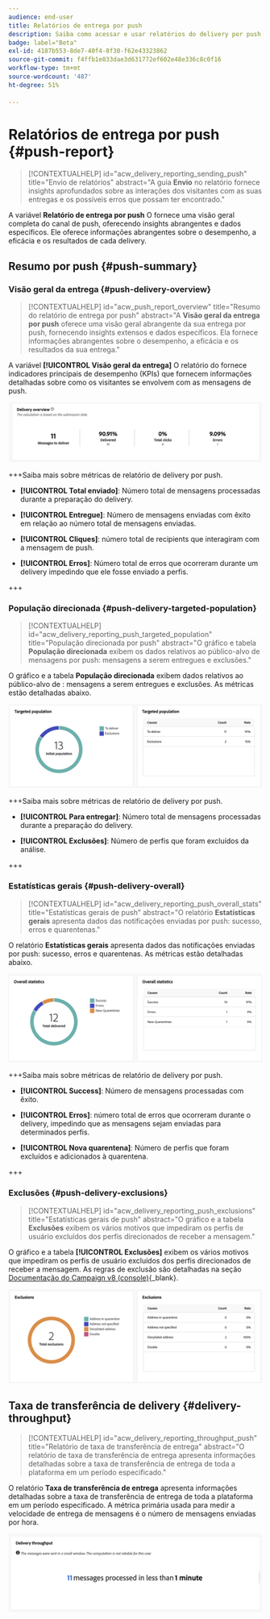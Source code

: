 ```yaml
---
audience: end-user
title: Relatórios de entrega por push
description: Saiba como acessar e usar relatórios do delivery por push
badge: label="Beta"
exl-id: 4187b553-8de7-40f4-8f30-f62e43323862
source-git-commit: f4ffb1e033dae3d631772ef602e48e336c8c0f16
workflow-type: tm+mt
source-wordcount: '487'
ht-degree: 51%

---
```


# Relatórios de entrega por push {#push-report}

>[!CONTEXTUALHELP]
>id="acw_delivery_reporting_sending_push"
>title="Envio de relatórios"
>abstract="A guia **Envio** no relatório fornece insights aprofundados sobre as interações dos visitantes com as suas entregas e os possíveis erros que possam ter encontrado."

A variável **Relatório de entrega por push** O fornece uma visão geral completa do canal de push, oferecendo insights abrangentes e dados específicos. Ele oferece informações abrangentes sobre o desempenho, a eficácia e os resultados de cada delivery.

## Resumo por push {#push-summary}

### Visão geral da entrega {#push-delivery-overview}

>[!CONTEXTUALHELP]
>id="acw_push_report_overview"
>title="Resumo do relatório de entrega por push"
>abstract="A **Visão geral da entrega por push** oferece uma visão geral abrangente da sua entrega por push, fornecendo insights extensos e dados específicos. Ela fornece informações abrangentes sobre o desempenho, a eficácia e os resultados da sua entrega."

A variável **[!UICONTROL Visão geral da entrega]** O relatório do fornece indicadores principais de desempenho (KPIs) que fornecem informações detalhadas sobre como os visitantes se envolvem com as mensagens de push.

![](assets/reporting_push_3.png)

+++Saiba mais sobre métricas de relatório de delivery por push.

* **[!UICONTROL Total enviado]**: Número total de mensagens processadas durante a preparação do delivery.

* **[!UICONTROL Entregue]**: Número de mensagens enviadas com êxito em relação ao número total de mensagens enviadas.

* **[!UICONTROL Cliques]**: número total de recipients que interagiram com a mensagem de push.

* **[!UICONTROL Erros]**: Número total de erros que ocorreram durante um delivery impedindo que ele fosse enviado a perfis.

+++

### População direcionada {#push-delivery-targeted-population}

>[!CONTEXTUALHELP]
>id="acw_delivery_reporting_push_targeted_population"
>title="População direcionada por push"
>abstract="O gráfico e tabela **População direcionada** exibem os dados relativos ao público-alvo de mensagens por push: mensagens a serem entregues e exclusões."

O gráfico e a tabela **População direcionada** exibem dados relativos ao público-alvo de : mensagens a serem entregues e exclusões. As métricas estão detalhadas abaixo.

![](assets/reporting_push_4.png)

+++Saiba mais sobre métricas de relatório de delivery por push.

* **[!UICONTROL Para entregar]**: Número total de mensagens processadas durante a preparação do delivery.

* **[!UICONTROL Exclusões]**: Número de perfis que foram excluídos da análise.

+++

### Estatísticas gerais {#push-delivery-overall}


>[!CONTEXTUALHELP]
>id="acw_delivery_reporting_push_overall_stats"
>title="Estatísticas gerais de push"
>abstract="O relatório **Estatísticas gerais** apresenta dados das notificações enviadas por push: sucesso, erros e quarentenas."

O relatório **Estatísticas gerais** apresenta dados das notificações enviadas por push: sucesso, erros e quarentenas. As métricas estão detalhadas abaixo.

![](assets/reporting_push_5.png)

+++Saiba mais sobre métricas de relatório de delivery por push.

* **[!UICONTROL Success]**: Número de mensagens processadas com êxito.

* **[!UICONTROL Erros]**: número total de erros que ocorreram durante o delivery, impedindo que as mensagens sejam enviadas para determinados perfis.

* **[!UICONTROL Nova quarentena]**: Número de perfis que foram excluídos e adicionados à quarentena.

+++

### Exclusões {#push-delivery-exclusions}


>[!CONTEXTUALHELP]
>id="acw_delivery_reporting_push_exclusions"
>title="Estatísticas gerais de push"
>abstract="O gráfico e a tabela **Exclusões** exibem os vários motivos que impediram os perfis de usuário excluídos dos perfis direcionados de receber a mensagem."

O gráfico e a tabela **[!UICONTROL Exclusões]** exibem os vários motivos que impediram os perfis de usuário excluídos dos perfis direcionados de receber a mensagem. As regras de exclusão são detalhadas na seção [Documentação do Campaign v8 (console)](https://experienceleague.adobe.com/docs/campaign/campaign-v8/send/failures/delivery-failures.html#push-error-types){_blank}.


![](assets/reporting_push_6.png)

## Taxa de transferência de delivery {#delivery-throughput}

>[!CONTEXTUALHELP]
>id="acw_delivery_reporting_throughput_push"
>title="Relatório de taxa de transferência de entrega"
>abstract="O relatório de taxa de transferência de entrega apresenta informações detalhadas sobre a taxa de transferência de entrega de toda a plataforma em um período especificado."

O relatório **Taxa de transferência de entrega** apresenta informações detalhadas sobre a taxa de transferência de entrega de toda a plataforma em um período especificado. A métrica primária usada para medir a velocidade de entrega de mensagens é o número de mensagens enviadas por hora.

![](assets/reporting_push_2.png)
